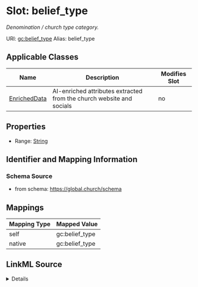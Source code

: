 

# Slot: belief_type 


_Denomination / church type category._





URI: [gc:belief_type](https://global.church/schema/belief_type)
Alias: belief_type

<!-- no inheritance hierarchy -->





## Applicable Classes

| Name | Description | Modifies Slot |
| --- | --- | --- |
| [EnrichedData](EnrichedData.md) | AI-enriched attributes extracted from the church website and socials |  no  |






## Properties

* Range: [String](String.md)




## Identifier and Mapping Information






### Schema Source


* from schema: https://global.church/schema




## Mappings

| Mapping Type | Mapped Value |
| ---  | ---  |
| self | gc:belief_type |
| native | gc:belief_type |




## LinkML Source

<details>
```yaml
name: belief_type
description: Denomination / church type category.
from_schema: https://global.church/schema
rank: 1000
alias: belief_type
domain_of:
- EnrichedData
range: string

```
</details>